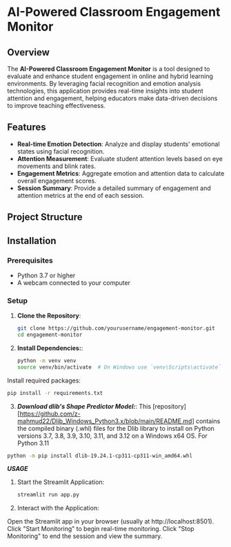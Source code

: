 # AI-Powered Classroom Engagement Monitor

## Overview

The **AI-Powered Classroom Engagement Monitor** is a tool designed to evaluate and enhance student engagement in online and hybrid learning environments. By leveraging facial recognition and emotion analysis technologies, this application provides real-time insights into student attention and engagement, helping educators make data-driven decisions to improve teaching effectiveness.

## Features

- **Real-time Emotion Detection**: Analyze and display students' emotional states using facial recognition.
- **Attention Measurement**: Evaluate student attention levels based on eye movements and blink rates.
- **Engagement Metrics**: Aggregate emotion and attention data to calculate overall engagement scores.
- **Session Summary**: Provide a detailed summary of engagement and attention metrics at the end of each session.

## Project Structure


## Installation

### Prerequisites

- Python 3.7 or higher
- A webcam connected to your computer

### Setup

1. **Clone the Repository**:

   ```bash
   git clone https://github.com/yourusername/engagement-monitor.git
   cd engagement-monitor
   
2. **Install Dependencies:**:

   ```bash
   python -m venv venv
   source venv/bin/activate  # On Windows use `venv\Scripts\activate`
   ```
  Install required packages:
   ```bash
   pip install -r requirements.txt
  ```
3. ***Download dlib's Shape Predictor Model:***:
   This [repository][https://github.com/z-mahmud22/Dlib_Windows_Python3.x/blob/main/README.md] contains the compiled binary (.whl) files for the Dlib library to install on Python versions 3.7, 3.8, 3.9, 3.10, 
   3.11, and 3.12 on a Windows x64 OS.
  For Python 3.11
  ```bash
  python -m pip install dlib-19.24.1-cp311-cp311-win_amd64.whl
  ```

***USAGE***
1. Start the Streamlit Application:
   ```bash
   streamlit run app.py
   ```
2. Interact with the Application:

  Open the Streamlit app in your browser (usually at http://localhost:8501).
  Click "Start Monitoring" to begin real-time monitoring.
  Click "Stop Monitoring" to end the session and view the summary.



